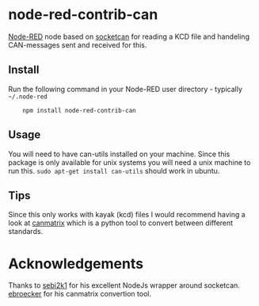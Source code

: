 node-red-contrib-can
==============================
<a href="http://nodered.org" target="_new">Node-RED</a> node based on <a href="https://github.com/sebi2k1/node-can">socketcan</a> for reading a KCD file and handeling CAN-messages sent and received for this.

Install
-------
Run the following command in your Node-RED user directory - typically `~/.node-red`

        npm install node-red-contrib-can

Usage
-----
You will need to have can-utils installed on your machine. Since this package is only available for unix systems you will need a unix machine to run this. `sudo apt-get install can-utils` should work in ubuntu.

Tips
-----
Since this only works with kayak (kcd) files I would recommend having a look at <a href="https://github.com/ebroecker/canmatrix">canmatrix</a> which is a python tool to convert between different standards.

Acknowledgements
==============================

Thanks to <a href="https://github.com/sebi2k1/node-can">sebi2k1</a> for his excellent NodeJs wrapper around socketcan. <a href="https://github.com/ebroecker/canmatrix">ebroecker</a> for his canmatrix convertion tool.